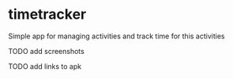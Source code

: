 # timetracker

Simple app for managing activities and track time for this activities

TODO add screenshots

TODO add links to apk